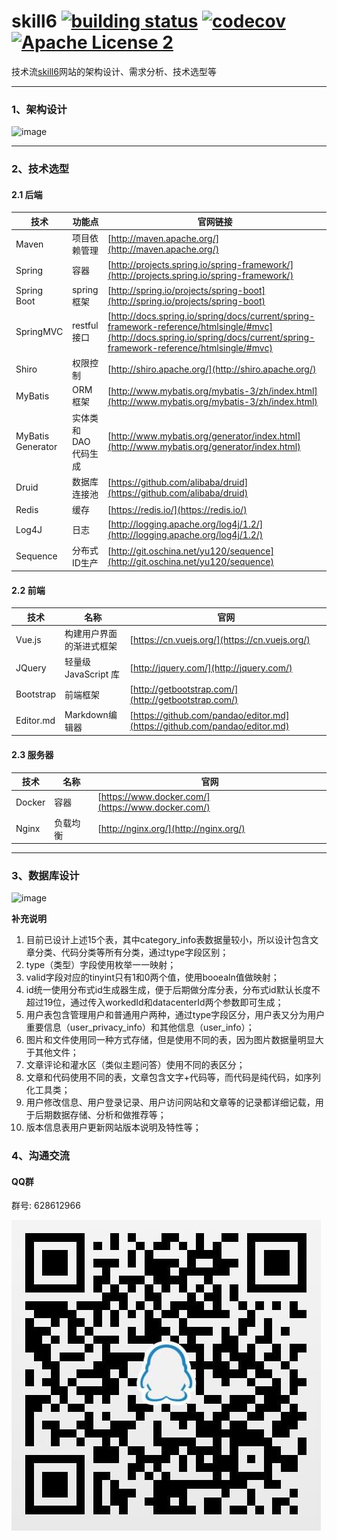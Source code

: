 # skill6   [![building status](https://travis-ci.com/skill6/skill6.svg?branch=master)](https://travis-ci.com/skill6/skill6)  [![codecov](https://codecov.io/gh/skill6/skill6/branch/master/graph/badge.svg)](https://codecov.io/gh/skill6/skill6)   [![Apache License 2](https://img.shields.io/hexpm/l/plug.svg)](http://www.apache.org/licenses/LICENSE-2.0)


技术流[skill6](https://skill6.cn)网站的架构设计、需求分析、技术选型等

------------

### 1、架构设计

![image](https://github.com/CrazyHusen/skill6/blob/master/docs/%E6%9E%B6%E6%9E%84%E8%AE%BE%E8%AE%A1/skill6%E6%9E%B6%E6%9E%84%E5%9B%BE.jpg)

------------

### 2、技术选型

#### 2.1 后端
技术 | 功能点 | 官网链接
----|------|----
Maven | 项目依赖管理  | [http://maven.apache.org/](http://maven.apache.org/)
Spring | 容器 | [http://projects.spring.io/spring-framework/](http://projects.spring.io/spring-framework/)
Spring Boot | spring框架 | [http://spring.io/projects/spring-boot](http://spring.io/projects/spring-boot)
SpringMVC | restful接口  | [http://docs.spring.io/spring/docs/current/spring-framework-reference/htmlsingle/#mvc](http://docs.spring.io/spring/docs/current/spring-framework-reference/htmlsingle/#mvc)
Shiro | 权限控制  | [http://shiro.apache.org/](http://shiro.apache.org/)
MyBatis | ORM框架  | [http://www.mybatis.org/mybatis-3/zh/index.html](http://www.mybatis.org/mybatis-3/zh/index.html)
MyBatis Generator | 实体类和DAO代码生成  | [http://www.mybatis.org/generator/index.html](http://www.mybatis.org/generator/index.html)
Druid | 数据库连接池  | [https://github.com/alibaba/druid](https://github.com/alibaba/druid)
Redis | 缓存  | [https://redis.io/](https://redis.io/)
Log4J | 日志  | [http://logging.apache.org/log4j/1.2/](http://logging.apache.org/log4j/1.2/)
Sequence | 分布式ID生产  | [http://git.oschina.net/yu120/sequence](http://git.oschina.net/yu120/sequence)

#### 2.2 前端
技术 | 名称 | 官网
----|------|----
Vue.js | 构建用户界面的渐进式框架  | [https://cn.vuejs.org/](https://cn.vuejs.org/)
JQuery | 轻量级 JavaScript 库  | [http://jquery.com/](http://jquery.com/)
Bootstrap | 前端框架  | [http://getbootstrap.com/](http://getbootstrap.com/)
Editor.md | Markdown编辑器  | [https://github.com/pandao/editor.md](https://github.com/pandao/editor.md)

#### 2.3 服务器
技术 | 名称 | 官网
----|------|----
Docker | 容器  | [https://www.docker.com/](https://www.docker.com/)
Nginx | 负载均衡  | [http://nginx.org/](http://nginx.org/)

------------

### 3、数据库设计

![image](https://github.com/CrazyHusen/skill6/blob/master/docs/%E6%95%B0%E6%8D%AE%E5%BA%93%E8%AE%BE%E8%AE%A1/%E6%95%B0%E6%8D%AE%E5%BA%93%E8%AE%BE%E8%AE%A1%E5%9B%BE.jpg)

**补充说明**
1. 目前已设计上述15个表，其中category_info表数据量较小，所以设计包含文章分类、代码分类等所有分类，通过type字段区别；
1. type（类型）字段使用枚举一一映射；
1. valid字段对应的tinyint只有1和0两个值，使用booealn值做映射；
1. id统一使用分布式id生成器生成，便于后期做分库分表，分布式id默认长度不超过19位，通过传入workedId和datacenterId两个参数即可生成；
1. 用户表包含管理用户和普通用户两种，通过type字段区分，用户表又分为用户重要信息（user_privacy_info）和其他信息（user_info）；
1. 图片和文件使用同一种方式存储，但是使用不同的表，因为图片数据量明显大于其他文件；
1. 文章评论和灌水区（类似主题问答）使用不同的表区分；
1. 文章和代码使用不同的表，文章包含文字+代码等，而代码是纯代码，如序列化工具类；
1. 用户修改信息、用户登录记录、用户访问网站和文章等的记录都详细记载，用于后期数据存储、分析和做推荐等；
1. 版本信息表用户更新网站版本说明及特性等；

### 4、沟通交流

#### QQ群

群号: 628612966

![qqgroup](docs/image/qqgroup.jpeg)
